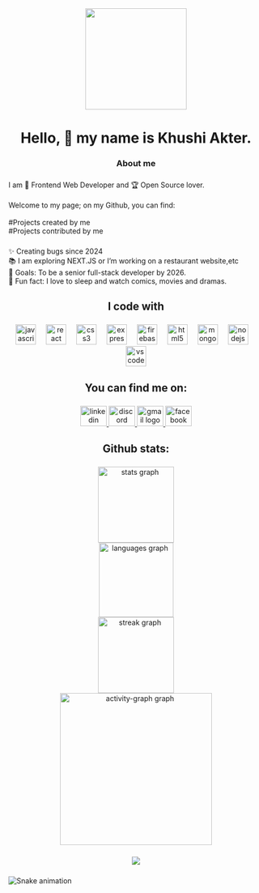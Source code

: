 <div align="center">
  <img height="200" src="https://i.ibb.co.com/4Zsc7xN1/bannermine.png"  />
</div>

###

<h1 align="center">Hello, 👋 my name is Khushi Akter.</h1>

###

<h3 align="center">About me</h3>

###

<p align="left">I am 🧙 Frontend Web Developer and 🏆 Open Source lover.<br><br>Welcome to my page; on my Github, you can find:<br><br>#Projects created by me<br>#Projects contributed by me</p>

###

<p align="left">✨ Creating bugs since 2024<br>📚  I am exploring NEXT.JS or I’m working on a restaurant website,etc <br>🎯 Goals: To be a senior full-stack developer by 2026.<br>🎲 Fun fact: I love to sleep and watch comics, movies and dramas.</p>

###

<h2 align="center">I code with</h2>

###

<div align="center">
  <img src="https://cdn.jsdelivr.net/gh/devicons/devicon/icons/javascript/javascript-original.svg" height="40" alt="javascript logo"  />
  <img width="12" />
  <img src="https://cdn.jsdelivr.net/gh/devicons/devicon/icons/react/react-original.svg" height="40" alt="react logo"  />
  <img width="12" />
  <img src="https://cdn.jsdelivr.net/gh/devicons/devicon/icons/css3/css3-original.svg" height="40" alt="css3 logo"  />
  <img width="12" />
  <img src="https://cdn.jsdelivr.net/gh/devicons/devicon/icons/express/express-original.svg" height="40" alt="express logo"  />
  <img width="12" />
  <img src="https://cdn.jsdelivr.net/gh/devicons/devicon/icons/firebase/firebase-plain.svg" height="40" alt="firebase logo"  />
  <img width="12" />
  <img src="https://cdn.jsdelivr.net/gh/devicons/devicon/icons/html5/html5-original.svg" height="40" alt="html5 logo"  />
  <img width="12" />
  <img src="https://cdn.jsdelivr.net/gh/devicons/devicon/icons/mongodb/mongodb-original.svg" height="40" alt="mongodb logo"  />
  <img width="12" />
  <img src="https://cdn.jsdelivr.net/gh/devicons/devicon/icons/nodejs/nodejs-original.svg" height="40" alt="nodejs logo"  />
  <img width="12" />
  <img src="https://cdn.jsdelivr.net/gh/devicons/devicon/icons/vscode/vscode-original.svg" height="40" alt="vscode logo"  />
</div>

###

<h2 align="center">You can find me on:</h2>

###

<div align="center">
  <a href="https://www.linkedin.com/in/khushii-akter-hena" target="_blank">
    <img src="https://raw.githubusercontent.com/maurodesouza/profile-readme-generator/master/src/assets/icons/social/linkedin/default.svg" width="52" height="40" alt="linkedin logo"  />
  </a>
  <a href="khushiiakter" target="_blank">
    <img src="https://raw.githubusercontent.com/maurodesouza/profile-readme-generator/master/src/assets/icons/social/discord/default.svg" width="52" height="40" alt="discord logo"  />
  </a>
  <a href="khushiiakterhena@gmail.com" target="_blank">
    <img src="https://raw.githubusercontent.com/maurodesouza/profile-readme-generator/master/src/assets/icons/social/gmail/default.svg" width="52" height="40" alt="gmail logo"  />
  </a>
  <a href="https://www.facebook.com/khushiiAkter" target="_blank">
    <img src="https://raw.githubusercontent.com/maurodesouza/profile-readme-generator/master/src/assets/icons/social/facebook/default.svg" width="52" height="40" alt="facebook logo"  />
  </a>
</div>

###

<h2 align="center">Github stats:</h2>

###

<div align="center">
  <img src="https://github-readme-stats.vercel.app/api?username=khushiiakter&hide_title=false&hide_rank=false&show_icons=true&include_all_commits=true&count_private=true&disable_animations=false&theme=dracula&locale=en&hide_border=false&order=1" height="150" alt="stats graph" /> <br>
  <img src="https://github-readme-stats.vercel.app/api/top-langs?username=khushiiakter&locale=en&hide_title=false&layout=compact&card_width=320&langs_count=5&theme=ocean_dark&hide_border=false&order=2" height="147" alt="languages graph" /> <br>
  <img src="https://streak-stats.demolab.com?user=khushiiakter&locale=en&mode=daily&theme=dracula&hide_border=false&border_radius=5&order=3" height="150" alt="streak graph" /> <br>
  <img src="https://github-readme-activity-graph.vercel.app/graph?username=khushiiakter&radius=16&theme=react&area=true&order=5" height="300" alt="activity-graph graph"  />
</div>

###

<div align="center">
  <img src="https://profile-counter.glitch.me/khushiiakter/count.svg?"  />
</div>

###

<img src="https://raw.githubusercontent.com/khushiiakter/khushiiakter/output/snake.svg" alt="Snake animation" />

###
